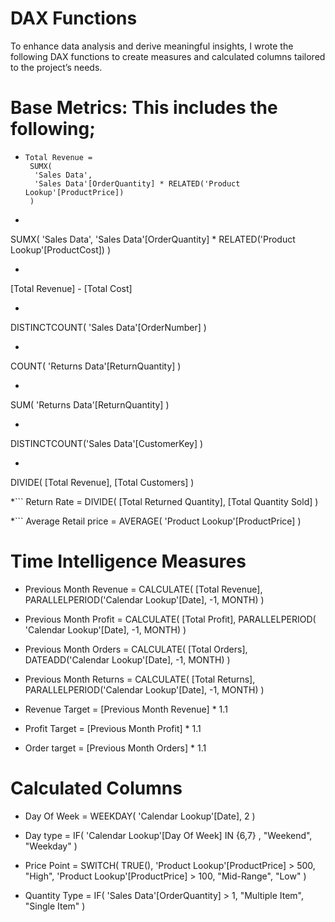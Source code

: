 # DAX Functions
To enhance data analysis and derive meaningful insights, I wrote the following DAX functions to create measures and calculated columns tailored to the project’s needs.
# Base Metrics: This includes the following;
* ```
  Total Revenue =
   SUMX(
    'Sales Data',
    'Sales Data'[OrderQuantity] * RELATED('Product Lookup'[ProductPrice])
   )

 * ```Total Cost = 
SUMX(
    'Sales Data',
    'Sales Data'[OrderQuantity] * RELATED('Product Lookup'[ProductCost])
)

* ``` Total Profit =
[Total Revenue] - [Total Cost]


* ```Total Orders = 
DISTINCTCOUNT(
    'Sales Data'[OrderNumber]
)


* ```Total Returns = 
COUNT(
    'Returns Data'[ReturnQuantity]
)

* ```Total Returned Quantity = 
SUM(
    'Returns Data'[ReturnQuantity]
)

* ```Total Customers = 
DISTINCTCOUNT('Sales Data'[CustomerKey]
)

* ```Average Revenue Per Customer = 
DIVIDE(
    [Total Revenue],
    [Total Customers]
)

*``` Return Rate = 
DIVIDE( 
    [Total Returned Quantity], [Total Quantity Sold]
)

*``` Average Retail price = 
AVERAGE(
    'Product Lookup'[ProductPrice]
)

 # Time Intelligence Measures
* Previous Month Revenue = 
CALCULATE(
    [Total Revenue],
    PARALLELPERIOD('Calendar Lookup'[Date],
    -1,
    MONTH)
)

* Previous Month Profit = 
CALCULATE(
    [Total Profit],
    PARALLELPERIOD( 'Calendar Lookup'[Date],
    -1,
    MONTH)
)

* Previous Month Orders = 
CALCULATE(
    [Total Orders],
    DATEADD('Calendar Lookup'[Date],
    -1,
    MONTH)
)

* Previous Month Returns = 
CALCULATE(
    [Total Returns],
    PARALLELPERIOD('Calendar Lookup'[Date],
    -1,
    MONTH)
)

* Revenue Target = 
[Previous Month Revenue] * 1.1


* Profit Target = 
[Previous Month Profit] * 1.1


* Order target = 
[Previous Month Orders] * 1.1


# Calculated Columns
* Day Of Week = 
WEEKDAY(
    'Calendar Lookup'[Date],
    2
)

* Day type = 
IF(
    'Calendar Lookup'[Day Of Week] IN {6,7} ,
    "Weekend",
    "Weekday"
)

* Price Point = 
SWITCH(
    TRUE(),
    'Product Lookup'[ProductPrice] > 500, "High",
    'Product Lookup'[ProductPrice] > 100, "Mid-Range",
    "Low"
)

* Quantity Type = 
IF(
    'Sales Data'[OrderQuantity] > 1,
     "Multiple Item",
     "Single Item"
  )

